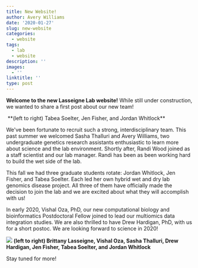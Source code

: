 ```yaml
---
title: New Website!
author: Avery Williams
date: '2020-01-27'
slug: new-website
categories:
  - website
tags:
  - lab
  - website
description: ''
images:
  - ''
linktitle: ''
type: post
---
```

**Welcome to the new Lasseigne Lab website!** While still under construction, we wanted to share a first post about our new team!

<img src="/blog/2019-12-13-new-website.en_files/20191118_141811.jpg" alt="">
**(left to right) Tabea Soelter, Jen Fisher, and Jordan Whitlock**

  We've been fortunate to recruit such a strong, interdisciplinary team. This past summer we welcomed Sasha Thalluri and Avery Williams, two undergraduate genetics research assistants enthusiastic to learn more about science and the lab environment. Shortly after, Randi Wood joined as a staff scientist and our lab manager. Randi has been as been working hard to build the wet side of the lab. 
  
  This fall we had three graduate students rotate: Jordan Whitlock, Jen Fisher, and Tabea Soelter. Each led her own hybrid wet and dry lab genomics disease project. All three of them have officially made the decision to join the lab and we are excited about what they will accomplish with us!
  
  In early 2020, Vishal Oza, PhD, our new computational biology and bioinformatics Postdoctoral Fellow joined to lead our multiomics data integration studies. We are also thrilled to have Drew Hardigan, PhD, with us for a short postoc. We are looking forward to science in 2020!
  
![](/blog/2019-12-13-new-website.en_files/20191206_123730.jpg) 
**(left to right) Brittany Lasseigne, Vishal Oza, Sasha Thalluri, Drew Hardigan, Jen Fisher, Tabea Soelter, and Jordan Whitlock**

Stay tuned for more!
